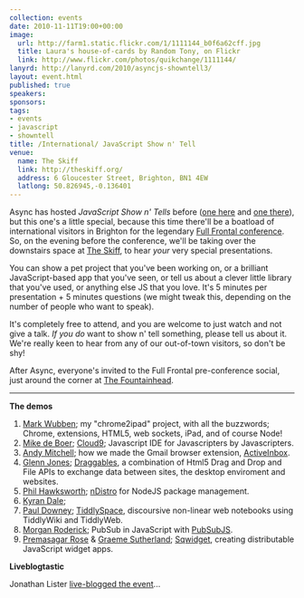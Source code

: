 ```yaml
---
collection: events
date: 2010-11-11T19:00+00:00
image: 
  url: http://farm1.static.flickr.com/1/1111144_b0f6a62cff.jpg
  title: Laura's house-of-cards by Random Tony, on Flickr
  link: http://www.flickr.com/photos/quikchange/1111144/
lanyrd: http://lanyrd.com/2010/asyncjs-showntell3/
layout: event.html
published: true
speakers: 
sponsors: 
tags: 
- events
- javascript
- showntell
title: /International/ JavaScript Show n' Tell
venue: 
  name: The Skiff
  link: http://theskiff.org/
  address: 6 Gloucester Street, Brighton, BN1 4EW
  latlong: 50.826945,-0.136401
---
```

Async has hosted <em>JavaScript Show n' Tells</em> before ([one here](http://asyncjs.com/showntell/) and [one there](http://asyncjs.com/showntell2/)), but this one's a little special, because this time there'll be a boatload of international visitors in Brighton for the legendary [Full Frontal conference](http://2010.full-frontal.org/). So, on the evening before the conference, we'll be taking over the downstairs space at [The Skiff](http://theskiff.org), to hear <em>your</em> very special presentations.

You can show a pet project that you've been working on, or a brilliant JavaScript-based app that you've seen, or tell us about a clever little library that you've used, or anything else JS that you love. It's 5 minutes per presentation + 5 minutes questions (we might tweak this, depending on the number of people who want to speak).

It's completely free to attend, and you are welcome to just watch and not give a talk. <em>If you do</em> want to show n' tell something, please tell us about it. We're really keen to hear from any of our out-of-town visitors, so don't be shy!

After Async, everyone's invited to the Full Frontal pre-conference social, just around the corner at [The Fountainhead](http://maps.google.co.uk/maps/place?um=1&amp;ie=UTF-8&amp;q=brighton+Fountainhead&amp;fb=1&amp;gl=uk&amp;hq=Fountainhead&amp;hnear=Brighton,+East+Sussex&amp;cid=6619924646768301834).

<hr />

**The demos**

1. [Mark Wubben](http://novemberborn.net); my "chrome2ipad" project, with all the buzzwords; Chrome, extensions, HTML5, web sockets, iPad, and of course Node!
1. [Mike de Boer](https://twitter.com/mikedeboer); [Cloud9](http://c9.io); Javascript IDE for Javascripters by Javascripters.
1. [Andy Mitchell](https://twitter.com/andymitchell); how we made the Gmail browser extension, [ActiveInbox](http://www.activeinboxhq.com).
1. [Glenn Jones](http://www.glennjones.net); [Draggables](http://draggables.com),  a combination of Html5 Drag and Drop and File APIs to exchange data between sites, the desktop enviroment and websites.
1. [Phil Hawksworth](http://hawksworx.com); [nDistro](https://github.com/visionmedia/ndistro) for NodeJS package management.
1. [Kyran Dale](https://twitter.com/wizzylolly); 
1. [Paul Downey](http://blog.whatfettle.com); [TiddlySpace](http://tiddlyspace.com), discoursive non-linear web notebooks using TiddlyWiki and TiddlyWeb.
1. [Morgan Roderick](http://roderick.dk); PubSub in JavaScript with [PubSubJS](https://github.com/mroderick/PubSubJS).
1. [Premasagar Rose](http://premasagar.com) & [Graeme Sutherland](http://grasuth.com); [Sqwidget](http://github.com/premasagar/sqwidget), creating distributable JavaScript widget apps.

**Liveblogtastic**

Jonathan Lister [live-blogged the event](http://jaybyjayfresh.com/2010/11/11/international-asnyc-javascript-meetup/)...
